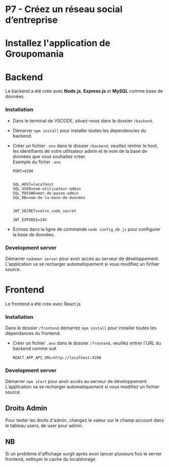 # P7 - Créez un réseau social d’entreprise

# Installez l'application de Groupomania

# Backend

Le backend a été crée avec **Node.js**, **Express.js** et **MySQL** comme base de données.
<br />

### Installation

- Dans le terminal de VSCODE, situez-vous dans le dossier `/backend`.
  <br />
- Démarrer `npm install` pour installer toutes les dependencies du backend.
  <br />
- Créer un fichier `.env` dans le dossier `/backend`, veuillez rentrer le host, les identifiants de votre utilisateur admin et le nom de la base de données que vous souhaitez créer.
  <br />
  Esemple du ficher `.env`

  ```
  PORT=4200


  SQL_HOST=localhost
  SQL_USER=nom-utilisateur-admin
  SQL_PASSWD=mot-de-passe-admin
  SQL_DB=nom-de-la-base-de-données


  JWT_SECRET=votre_code_secret

  JWT_EXPIRES=24h
  ```

- Écrivez dans la ligne de commande `node config_db.js` pour configurer la base de données.

### Development server

Démarrer `nodemon server` pour avoir accès au serveur de développement. L'application va se recharger automatiquement si vous modifiez un fichier source.

# Frontend

Le frontend a été crée avec React.js

### Installation

Dans le dossier `/frontend` démarrez `npm install` pour installer toutes les dépendances du frontend.
<br />

- Créer un fichier `.env` dans le dossier `/frontend`, veuillez entrer l'URL du backend comme suit
  <br />
  ```
  REACT_APP_API_URL=http://localhost:4200
  ```

### Development server

Démarrer `npm start` pour avoir accès au serveur de développement. L'application va se recharger automatiquement si vous modifiez un fichier source.

## Droits Admin

Pour tester les droits d'admin, changez le valeur sur le champ account dans le tableau users, de user pour admin.

## NB

Si un problème d'affichage surgit après avoir lancer plusieurs fois le server frontend, nettoyer le cache du localstorage
